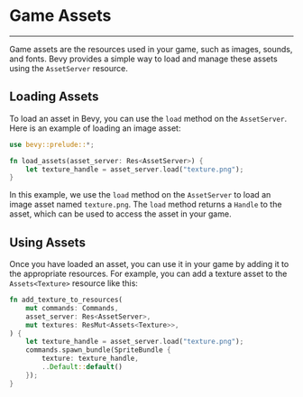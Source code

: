 # Game Assets

---

Game assets are the resources used in your game, such as images, sounds, and fonts. Bevy provides a simple way to load and manage these assets using the `AssetServer` resource.

## Loading Assets

To load an asset in Bevy, you can use the `load` method on the `AssetServer`. Here is an example of loading an image asset:

```rust
use bevy::prelude::*;

fn load_assets(asset_server: Res<AssetServer>) {
    let texture_handle = asset_server.load("texture.png");
}
```

In this example, we use the `load` method on the `AssetServer` to load an image asset named `texture.png`. The `load` method returns a `Handle` to the asset, which can be used to access the asset in your game.

## Using Assets

Once you have loaded an asset, you can use it in your game by adding it to the appropriate resources. For example, you can add a texture asset to the `Assets<Texture>` resource like this:

```rust
fn add_texture_to_resources(
    mut commands: Commands,
    asset_server: Res<AssetServer>,
    mut textures: ResMut<Assets<Texture>>,
) {
    let texture_handle = asset_server.load("texture.png");
    commands.spawn_bundle(SpriteBundle {
        texture: texture_handle,
        ..Default::default()
    });
}
```